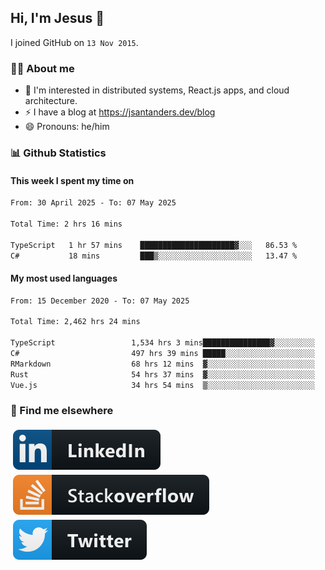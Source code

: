 ## Hi, I'm Jesus 👋

I joined GitHub on `13 Nov 2015`.

<!-- Talking about you -->

### 👨‍💻 About me

- 👦 I'm interested in distributed systems, React.js apps, and cloud architecture.
- ⚡️ I have a blog at <https://jsantanders.dev/blog>
- 😄 Pronouns: he/him

### 📊 Github Statistics

#### This week I spent my time on

<!--START_SECTION:weekly-->

```txt
From: 30 April 2025 - To: 07 May 2025

Total Time: 2 hrs 16 mins

TypeScript   1 hr 57 mins    █████████████████████▓░░░   86.53 %
C#           18 mins         ███▒░░░░░░░░░░░░░░░░░░░░░   13.47 %
```

<!--END_SECTION:weekly-->

#### My most used languages

<!--START_SECTION:alltime-->

```txt
From: 15 December 2020 - To: 07 May 2025

Total Time: 2,462 hrs 24 mins

TypeScript                 1,534 hrs 3 mins███████████████▓░░░░░░░░░   62.30 %
C#                         497 hrs 39 mins █████░░░░░░░░░░░░░░░░░░░░   20.21 %
RMarkdown                  68 hrs 12 mins  ▓░░░░░░░░░░░░░░░░░░░░░░░░   02.77 %
Rust                       54 hrs 37 mins  ▓░░░░░░░░░░░░░░░░░░░░░░░░   02.22 %
Vue.js                     34 hrs 54 mins  ▒░░░░░░░░░░░░░░░░░░░░░░░░   01.42 %
```

<!--END_SECTION:alltime-->

### 📢 Find me elsewhere

<p>
  <a target="_blank" href="https://linkedin.com/in/jsantanders">
    <img src="https://github.com/jsantanders/jsantanders/blob/master/img/linkedin.svg" alt="LinkedIn" style="vertical-align:top; margin:4px">
  </a>
  
  <a target="_blank" href="https://stackoverflow.com/users/7318331/jesus-santander">
    <img src="https://github.com/jsantanders/jsantanders/blob/master/img/stackoverflow.svg" alt="StackOverflow" style="vertical-align:top; margin:4px">
  </a>
  
  <a target="_blank" href="http://twitter.com/jsantanders">
    <img src="https://github.com/jsantanders/jsantanders/blob/master/img/twitter.svg" alt="Twitter" style="vertical-align:top; margin:4px">
  </a>
</p>

